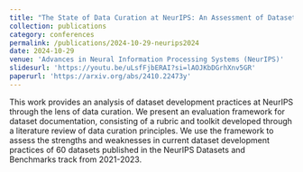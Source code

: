 ```yaml
---
title: "The State of Data Curation at NeurIPS: An Assessment of Dataset Development Practices in the Datasets and Benchmarks Track"
collection: publications
category: conferences
permalink: /publications/2024-10-29-neurips2024
date: 2024-10-29
venue: 'Advances in Neural Information Processing Systems (NeurIPS)'
slidesurl: 'https://youtu.be/uLsfFjbERAI?si=lAOJKbDGrhXnv5GR'
paperurl: 'https://arxiv.org/abs/2410.22473y'
---
```

This work provides an analysis of dataset development practices at NeurIPS through the lens of data curation. We present an evaluation framework for dataset documentation, consisting of a rubric and toolkit developed through a literature review of data curation principles. We use the framework to assess the strengths and weaknesses in current dataset development practices of 60 datasets published in the NeurIPS Datasets and Benchmarks track from 2021-2023. 